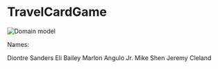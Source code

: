 # TravelCardGame

![Domain model](https://user-images.githubusercontent.com/68163497/208506617-2adf28d5-61df-41c4-891d-3232369c5eb1.jpg)


Names:

Diontre Sanders
Eli Bailey
Marlon Angulo Jr.
Mike Shen
Jeremy Cleland
